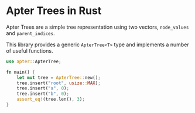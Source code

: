 # Apter Trees in Rust

Apter Trees are a simple tree representation using two vectors, `node_values`
and `parent_indices`.

This library provides a generic `ApterTree<T>` type and implements a number of
useful functions.

```rust
use apter::ApterTree;

fn main() {
    let mut tree = ApterTree::new();
    tree.insert("root", usize::MAX);
    tree.insert("a", 0);
    tree.insert("b", 0);
    assert_eq!(tree.len(), 3);
}
```
